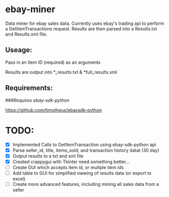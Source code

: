 ebay-miner
==========

Data miner for ebay sales data. Currently uses ebay's trading api to perform a GetItemTransactions 
request. Results are then parsed into a Results.txt and Results.xml file.

Useage:
-----------
Pass in an Item ID (required) as an arguments

Results are output into *_results.txt & *full_results.xml
  

Requirements:
------------
###*Requires ebay-sdk-python*

https://github.com/timotheus/ebaysdk-python


TODO:
==========
- [x] Implemented Calls to GetItemTransaction using ebay-sdk-python api
- [x] Parse seller_id, title, items_sold, and transaction history datat (30 day)
- [x] Output results to a txt and xml file
- [x] Created crappygui with Tkinter need something better...
- [ ] Create GUI which accepts item id, or multple item ids
- [ ] Add table to GUI for simplified viewing of results data (or export to excel)
- [ ] Create more advanced features, including mining all sales data from a seller
